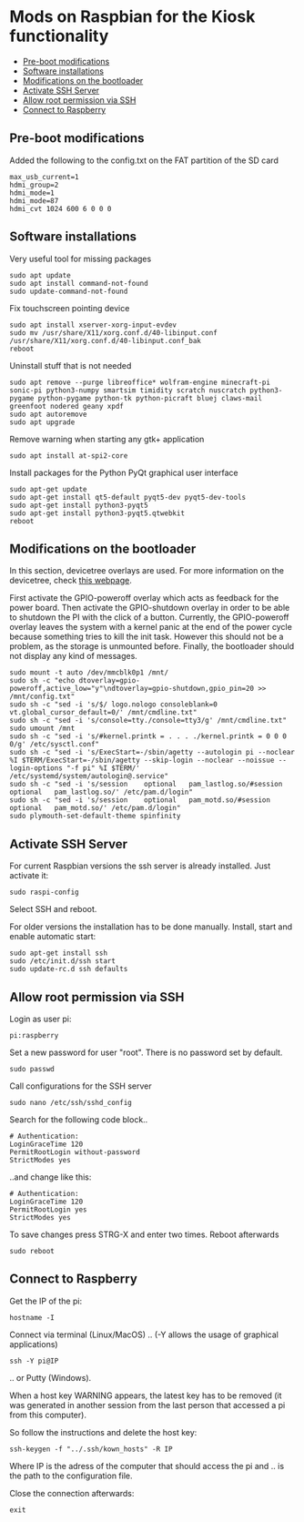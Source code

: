 # Mods on Raspbian for the Kiosk functionality

- [Pre-boot modifications](#pre-boot-modifications)
- [Software installations](#software-installations)
- [Modifications on the bootloader](#modifications-on-the-bootloader)
- [Activate SSH Server](#activate-ssh-server)
- [Allow root permission via SSH](#allow-root-permission)
- [Connect to Raspberry](#connect-to-rasperry)

## Pre-boot modifications

Added the following to the config.txt on the FAT partition of the SD card

```
max_usb_current=1
hdmi_group=2
hdmi_mode=1
hdmi_mode=87
hdmi_cvt 1024 600 6 0 0 0
```

## Software installations

Very useful tool for missing packages

```shell
sudo apt update
sudo apt install command-not-found
sudo update-command-not-found
```

Fix touchscreen pointing device

```shell
sudo apt install xserver-xorg-input-evdev
sudo mv /usr/share/X11/xorg.conf.d/40-libinput.conf /usr/share/X11/xorg.conf.d/40-libinput.conf_bak
reboot
```

Uninstall stuff that is not needed

```shell
sudo apt remove --purge libreoffice* wolfram-engine minecraft-pi sonic-pi python3-numpy smartsim timidity scratch nuscratch python3-pygame python-pygame python-tk python-picraft bluej claws-mail greenfoot nodered geany xpdf
sudo apt autoremove
sudo apt upgrade
```

Remove warning when starting any gtk+ application

```shell
sudo apt install at-spi2-core
```

Install packages for the Python PyQt graphical user interface

```
sudo apt-get update
sudo apt-get install qt5-default pyqt5-dev pyqt5-dev-tools
sudo apt-get install python3-pyqt5
sudo apt-get install python3-pyqt5.qtwebkit
reboot
```

## Modifications on the bootloader

In this section, devicetree overlays are used. For more information on the devicetree, check [this webpage](https://www.raspberrypi.org/documentation/configuration/device-tree.md).

First activate the GPIO-poweroff overlay which acts as feedback for the power board. Then activate the GPIO-shutdown overlay in order to be able to shutdown the PI with the click of a button.
Currently, the GPIO-poweroff overlay leaves the system with a kernel panic at the end of the power cycle because something tries to kill the init task. However this should not be a problem, as the storage is unmounted before.
Finally, the bootloader should not display any kind of messages.

```shell
sudo mount -t auto /dev/mmcblk0p1 /mnt/
sudo sh -c "echo dtoverlay=gpio-poweroff,active_low="y"\ndtoverlay=gpio-shutdown,gpio_pin=20 >> /mnt/config.txt"
sudo sh -c "sed -i 's/$/ logo.nologo consoleblank=0 vt.global_cursor_default=0/' /mnt/cmdline.txt"
sudo sh -c "sed -i 's/console=tty./console=tty3/g' /mnt/cmdline.txt"
sudo umount /mnt
sudo sh -c "sed -i 's/#kernel.printk = . . . ./kernel.printk = 0 0 0 0/g' /etc/sysctl.conf"
sudo sh -c "sed -i 's/ExecStart=-/sbin/agetty --autologin pi --noclear %I $TERM/ExecStart=-/sbin/agetty --skip-login --noclear --noissue --login-options "-f pi" %I $TERM/' /etc/systemd/system/autologin@.service"
sudo sh -c "sed -i 's/session    optional   pam_lastlog.so/#session    optional   pam_lastlog.so/' /etc/pam.d/login"
sudo sh -c "sed -i 's/session    optional   pam_motd.so/#session    optional   pam_motd.so/' /etc/pam.d/login"
sudo plymouth-set-default-theme spinfinity
```

## Activate SSH Server

For current Raspbian versions the ssh server is already installed. Just activate it:

```shell
sudo raspi-config
```

Select SSH and reboot.

For older versions the installation has to be done manually. Install, start and enable automatic start:

```shell
sudo apt-get install ssh
sudo /etc/init.d/ssh start
sudo update-rc.d ssh defaults
```

## Allow root permission via SSH

Login as user pi:

```shell
pi:raspberry
```

Set a new password for user "root". There is no password set by default.

```shell
sudo passwd
```

Call configurations for the SSH server

```shell
sudo nano /etc/ssh/sshd_config
```

Search for the following code block..

```shell
# Authentication:
LoginGraceTime 120
PermitRootLogin without-password
StrictModes yes
```
..and change like this:

```shell
# Authentication:
LoginGraceTime 120
PermitRootLogin yes
StrictModes yes
```

To save changes press STRG-X and enter two times.
Reboot afterwards

```shell
sudo reboot
```


## Connect to Raspberry

Get the IP of the pi:

```shell
hostname -I
```

Connect via terminal (Linux/MacOS) ..
(-Y allows the usage of graphical applications)

```shell
ssh -Y pi@IP
```
.. or Putty (Windows).

When a host key WARNING appears, the latest key has to be removed (it was generated in another session from the last person that accessed a pi from this computer).

So follow the instructions and delete the host key:

```shell
ssh-keygen -f "../.ssh/kown_hosts" -R IP
``` 

Where IP is the adress of the computer that should access the pi and .. is the path to the configuration file.

Close the connection afterwards:

```shell
exit
```
